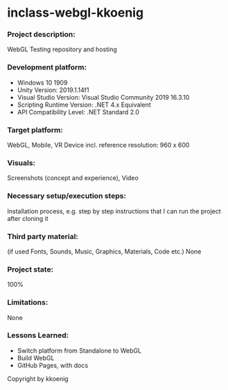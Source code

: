 # inclass-webgl-kkoenig

### Project description:
WebGL Testing repository and hosting

### Development platform:
- Windows 10 1909
- Unity Version: 2019.1.14f1
- Visual Studio Version: Visual Studio Community 2019 16.3.10
- Scripting Runtime Version: .NET 4.x Equivalent
- API Compatibility Level: .NET Standard 2.0

### Target platform:
WebGL, Mobile, VR Device incl. reference resolution: 960 x 600

### Visuals:
Screenshots (concept and experience), Video

### Necessary setup/execution steps:
Installation process, e.g. step by step instructions that I can run the project after cloning it

### Third party material:
(if used Fonts, Sounds, Music, Graphics, Materials, Code etc.)
None

### Project state:
100%

### Limitations:
None

### Lessons Learned:
* Switch platform from Standalone to WebGL
* Build WebGL
* GitHub Pages, with docs 

Copyright by kkoenig